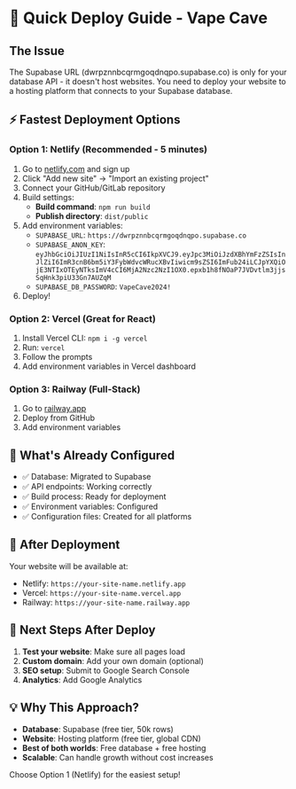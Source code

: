 # 🚀 Quick Deploy Guide - Vape Cave

## The Issue
The Supabase URL (dwrpznnbcqrmgoqdnqpo.supabase.co) is only for your database API - it doesn't host websites. You need to deploy your website to a hosting platform that connects to your Supabase database.

## ⚡ Fastest Deployment Options

### Option 1: Netlify (Recommended - 5 minutes)
1. Go to [netlify.com](https://netlify.com) and sign up
2. Click "Add new site" → "Import an existing project"
3. Connect your GitHub/GitLab repository
4. Build settings:
   - **Build command**: `npm run build`
   - **Publish directory**: `dist/public`
5. Add environment variables:
   - `SUPABASE_URL`: `https://dwrpznnbcqrmgoqdnqpo.supabase.co`
   - `SUPABASE_ANON_KEY`: `eyJhbGciOiJIUzI1NiIsInR5cCI6IkpXVCJ9.eyJpc3MiOiJzdXBhYmFzZSIsInJlZiI6ImR3cnB6bm5iY3FybWdvcWRucXBvIiwicm9sZSI6ImFub24iLCJpYXQiOjE3NTIxOTEyNTksImV4cCI6MjA2Nzc2NzI1OX0.epxb1h8fNOaP7JVDvtlm3jjsSqHnk3piU33Gn7AUZqM`
   - `SUPABASE_DB_PASSWORD`: `VapeCave2024!`
6. Deploy!

### Option 2: Vercel (Great for React)
1. Install Vercel CLI: `npm i -g vercel`
2. Run: `vercel`
3. Follow the prompts
4. Add environment variables in Vercel dashboard

### Option 3: Railway (Full-Stack)
1. Go to [railway.app](https://railway.app)
2. Deploy from GitHub
3. Add environment variables

## 🔧 What's Already Configured
- ✅ Database: Migrated to Supabase
- ✅ API endpoints: Working correctly
- ✅ Build process: Ready for deployment
- ✅ Environment variables: Configured
- ✅ Configuration files: Created for all platforms

## 📱 After Deployment
Your website will be available at:
- Netlify: `https://your-site-name.netlify.app`
- Vercel: `https://your-site-name.vercel.app`
- Railway: `https://your-site-name.railway.app`

## 🎯 Next Steps After Deploy
1. **Test your website**: Make sure all pages load
2. **Custom domain**: Add your own domain (optional)
3. **SEO setup**: Submit to Google Search Console
4. **Analytics**: Add Google Analytics

## 💡 Why This Approach?
- **Database**: Supabase (free tier, 50k rows)
- **Website**: Hosting platform (free tier, global CDN)
- **Best of both worlds**: Free database + free hosting
- **Scalable**: Can handle growth without cost increases

Choose Option 1 (Netlify) for the easiest setup!